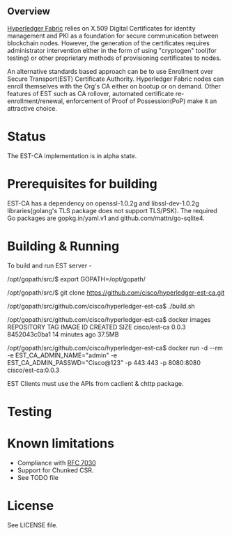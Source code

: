 ## Overview

[Hyperledger Fabric](https://github.com/hyperledger/fabric) relies on X.509 Digital Certificates for identity management and PKI as a foundation for secure communication between blockchain nodes. However, the generation of the certificates requires administrator intervention either in the form of using "cryptogen" tool(for testing) or other proprietary methods of provisioning certificates to nodes.

An alternative standards based approach can be to use Enrollment over Secure Transport(EST) Certificate Authority. Hyperledger Fabric nodes can enroll themselves with the Org's CA either on bootup or on demand. Other features of EST such as CA rollover, automated certificate re-enrollment/renewal, enforcement of Proof of Possession(PoP) make it an attractive choice.

# Status

The EST-CA implementation is in alpha state.

# Prerequisites for building

EST-CA has a dependency on openssl-1.0.2g and libssl-dev-1.0.2g libraries(golang's TLS package does not support TLS/PSK). The required Go packages are gopkg.in/yaml.v1 and github.com/mattn/go-sqlite4.

# Building & Running

To build and run EST server -

/opt/gopath/src/$ export GOPATH=/opt/gopath/

/opt/gopath/src/$ git clone https://github.com/cisco/hyperledger-est-ca.git

/opt/gopath/src/github.com/cisco/hyperledger-est-ca$ ./build.sh

/opt/gopath/src/github.com/cisco/hyperledger-est-ca$ docker images
REPOSITORY        TAG          IMAGE ID        CREATED             SIZE
cisco/est-ca      0.0.3        8452043c0ba1    14 minutes ago      37.5MB

/opt/gopath/src/github.com/cisco/hyperledger-est-ca$ docker run -d --rm -e EST_CA_ADMIN_NAME="admin" -e EST_CA_ADMIN_PASSWD="Cisco@123" -p 443:443 -p 8080:8080 cisco/est-ca:0.0.3

EST Clients must use the APIs from caclient & chttp package.

# Testing

# Known limitations

* Compliance with [RFC 7030](https://tools.ietf.org/html/rfc7030)
* Support for Chunked CSR.
* See TODO file

# License

See LICENSE file.


